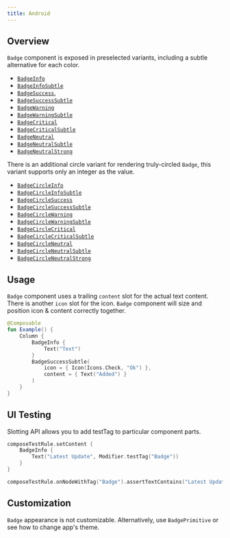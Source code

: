 ```yaml
---
title: Android
---
```


## Overview

`Badge` component is exposed in preselected variants, including a subtle alternative for each color.

- [`BadgeInfo`](https://kiwicom.github.io/orbit-compose/ui/kiwi.orbit.compose.ui.controls/-badge-info.html)
- [`BadgeInfoSubtle`](https://kiwicom.github.io/orbit-compose/ui/kiwi.orbit.compose.ui.controls/-badge-info-subtle.html)
- [`BadgeSuccess`](https://kiwicom.github.io/orbit-compose/ui/kiwi.orbit.compose.ui.controls/-badge-success.html),
- [`BadgeSuccessSubtle`](https://kiwicom.github.io/orbit-compose/ui/kiwi.orbit.compose.ui.controls/-badge-success-subtle.html)
- [`BadgeWarning`](https://kiwicom.github.io/orbit-compose/ui/kiwi.orbit.compose.ui.controls/-badge-warning.html)
- [`BadgeWarningSubtle`](https://kiwicom.github.io/orbit-compose/ui/kiwi.orbit.compose.ui.controls/-badge-warning-subtle.html)
- [`BadgeCritical`](https://kiwicom.github.io/orbit-compose/ui/kiwi.orbit.compose.ui.controls/-badge-critical.html)
- [`BadgeCriticalSubtle`](https://kiwicom.github.io/orbit-compose/ui/kiwi.orbit.compose.ui.controls/-badge-critical-subtle.html)
- [`BadgeNeutral`](https://kiwicom.github.io/orbit-compose/ui/kiwi.orbit.compose.ui.controls/-badge-neutral.html)
- [`BadgeNeutralSubtle`](https://kiwicom.github.io/orbit-compose/ui/kiwi.orbit.compose.ui.controls/-badge-neutral-subtle.html)
- [`BadgeNeutralStrong`](https://kiwicom.github.io/orbit-compose/ui/kiwi.orbit.compose.ui.controls/-badge-neutral-strong.html)

There is an additional circle variant for rendering truly-circled `Badge`, this variant supports only an integer as the value.

- [`BadgeCircleInfo`](https://kiwicom.github.io/orbit-compose/ui/kiwi.orbit.compose.ui.controls/-badge-circle-info.html)
- [`BadgeCircleInfoSubtle`](https://kiwicom.github.io/orbit-compose/ui/kiwi.orbit.compose.ui.controls/-badge-circle-info-subtle.html)
- [`BadgeCircleSuccess`](https://kiwicom.github.io/orbit-compose/ui/kiwi.orbit.compose.ui.controls/-badge-circle-success.html)
- [`BadgeCircleSuccessSubtle`](https://kiwicom.github.io/orbit-compose/ui/kiwi.orbit.compose.ui.controls/-badge-circle-success-subtle.html)
- [`BadgeCircleWarning`](https://kiwicom.github.io/orbit-compose/ui/kiwi.orbit.compose.ui.controls/-badge-circle-warning.html)
- [`BadgeCircleWarningSubtle`](https://kiwicom.github.io/orbit-compose/ui/kiwi.orbit.compose.ui.controls/-badge-circle-warning-subtle.html)
- [`BadgeCircleCritical`](https://kiwicom.github.io/orbit-compose/ui/kiwi.orbit.compose.ui.controls/-badge-circle-critical.html)
- [`BadgeCircleCriticalSubtle`](https://kiwicom.github.io/orbit-compose/ui/kiwi.orbit.compose.ui.controls/-badge-circle-critical-subtle.html)
- [`BadgeCircleNeutral`](https://kiwicom.github.io/orbit-compose/ui/kiwi.orbit.compose.ui.controls/-badge-circle-neutral.html)
- [`BadgeCircleNeutralSubtle`](https://kiwicom.github.io/orbit-compose/ui/kiwi.orbit.compose.ui.controls/-badge-circle-neutral-subtle.html)
- [`BadgeCircleNeutralStrong`](https://kiwicom.github.io/orbit-compose/ui/kiwi.orbit.compose.ui.controls/-badge-circle-neutral-strong.html)

## Usage

`Badge` component uses a trailing `content` slot for the actual text content. There is another `icon` slot for the icon. `Badge` component will size and position icon & content correctly together.

```kotlin
@Composable
fun Example() {
    Column {
        BadgeInfo {
            Text("Text")
        }
        BadgeSuccessSubtle(
            icon = { Icon(Icons.Check, "Ok") },
            content = { Text("Added") }
        )
    }
}
```

## UI Testing

Slotting API allows you to add testTag to particular component parts.

```kotlin
composeTestRule.setContent {
    BadgeInfo {
        Text("Latest Update", Modifier.testTag("Badge"))
    }
}

composeTestRule.onNodeWithTag("Badge").assertTextContains("Latest Update")
```

## Customization

`Badge` appearance is not customizable. Alternatively, use `BadgePrimitive` or see how to change app's theme.
